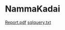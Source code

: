 # NammaKadai
[Report.pdf](https://github.com/kaleekaleeswaran/NammaKadai/files/12418536/Report.pdf)
[sqlquery.txt](https://github.com/kaleekaleeswaran/NammaKadai/files/12418541/sqlquery.txt)
